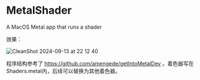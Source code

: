 # MetalShader
A MacOS Metal app that runs a shader

效果：

![CleanShot 2024-09-13 at 22 12 40](https://github.com/user-attachments/assets/819f766e-d062-469f-a77b-bb0a30186b01)

程序结构参考了 https://github.com/amengede/getIntoMetalDev 。着色器写在Shaders.metal内，后续可以替换为其他着色器。
